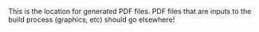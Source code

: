 This is the location for generated PDF files.  PDF files that are inputs
to the build process (graphics, etc) should go elsewhere!
